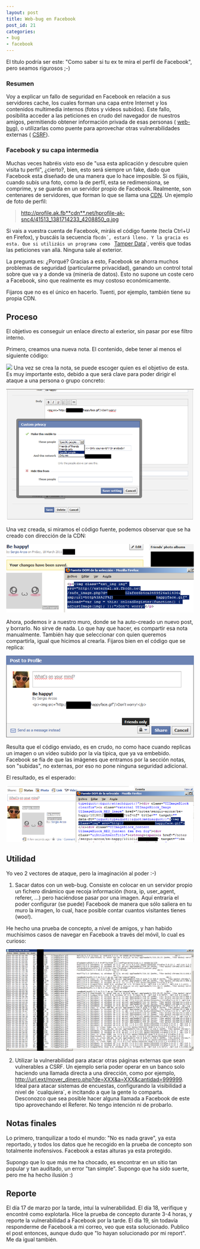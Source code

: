 ```yaml
---
layout: post
title: Web-bug en Facebook
post_id: 21
categories: 
- bug
- facebook
---
```


El título podría ser este: "Como saber si tu ex te mira el perfil de Facebook", pero seamos rigurosos ;-)

### Resumen

Voy a explicar un fallo de seguridad en Facebook en relación a sus servidores cache, los cuales forman una capa entre Internet y los contenidos multimedia internos (fotos y videos subidos). Este fallo, posibilita acceder a las peticiones en crudo del navegador de nuestros amigos, permitiendo obtener información privada de esas personas (
[web-bug](http://es.wikipedia.org/wiki/Web_bug)), o utilizarlas como puente para aprovechar otras vulnerabilidades externas (
[CSRF](http://es.wikipedia.org/wiki/Cross_Site_Request_Forgery)).

### Facebook y su capa intermedia

Muchas veces habréis visto eso de "usa esta aplicación y descubre quien visita tu perfil", ¿cierto?, bien, esto será siempre un 
fake, dado que Facebook esta diseñado de una manera que lo hace imposible. Si os fijáis, cuando subís una foto, como la de perfil, esta se redimensiona, se comprime, y se guarda en un servidor propio de Facebook. Realmente, son centenares de servidores, que forman lo que se llama una 
[CDN](http://es.wikipedia.org/wiki/Red_de_entrega_de_contenidos). Un ejemplo de foto de perfil:

>http://profile.ak.fb**cdn**.net/hprofile-ak-snc4/41513_1381714233_4208850_q.jpg

Si vais a vuestra cuenta de Facebook, miráis el código fuente (tecla Ctrl+U en Firefox), y buscáis la secuencia `fbcdn´, estará lleno. Y la gracia es esta. Que si utilizáis un programa como `
[Tamper Data](https://addons.mozilla.org/en-us/firefox/addon/tamper-data/)´, veréis que todas las peticiones van allá. Ninguna sale al exterior.

La pregunta es: ¿Porqué? Gracias a esto, Facebook se ahorra muchos problemas de seguridad (particularme privacidad), ganando un control total sobre que va y a donde va (minería de datos). Esto no supone un coste cero a Facebook, sino que realmente es muy costoso económicamente.

Fijaros que no es el único en hacerlo. Tuenti, por ejemplo, también tiene su propia CDN.

## Proceso

El objetivo es conseguir un enlace directo al exterior, sin pasar por ese filtro interno.

Primero, creamos una nueva nota. El contenido, debe tener al menos el siguiente código:

<img src="http://[dirección]" />
Una vez se crea la nota, se puede escoger quien es el objetivo de esta. Es muy importante esto, debido a que será clave para poder dirigir el ataque a una persona o grupo concreto:


[![](/images/2011/03/01.png?w=300)](/images/2011/03/01.png)


[](/images/2011/03/01.png)Una vez creada, si miramos el código fuente, podemos observar que se ha creado con dirección de la CDN:


[![](/images/2011/03/02.png?w=300)](/images/2011/03/02.png)


[](/images/2011/03/02.png)Ahora, podemos ir a nuestro muro, donde se ha auto-creado un nuevo post, y borrarlo. No sirve de nada. Lo que hay que hacer, es compartir esa nota manualmente. También hay que seleccionar con quien queremos compartirla, igual que hicimos al crearla. Fijaros bien en el código que se replica:


[![](/images/2011/03/03.png?w=300)](/images/2011/03/03.png)

Resulta que el código enviado, es en crudo, no como hace cuando replicas un imagen o un vídeo subido por la vía típica, que ya va embebido. Facebook se fía de que las imágenes que entramos por la sección notas, son "subidas", no externas, por eso no pone ninguna seguridad adicional.

El resultado, es el esperado:


[![](/images/2011/03/04.png?w=300)](/images/2011/03/04.png)

## Utilidad

Yo veo 2 vectores de ataque, pero la imaginación al poder :-)

1) Sacar datos con un web-bug. Consiste en colocar en un servidor propio un fichero dinámico que recoja información (hora, ip, user_agent, referer, ...) pero haciéndose pasar por una imagen. Aquí entraría el poder configurar (se puede) Facebook de manera que sólo saliera en tu muro la imagen, lo cual, hace posible contar cuantos visitantes tienes (woo!).

He hecho una prueba de concepto, a nivel de amigos, y han habido muchísimos casos de navegar en Facebook a través del móvil, lo cual es curioso:


[![](/images/2011/03/05.png?w=300)](/images/2011/03/05.png)

2) Utilizar la vulnerabilidad para atacar otras páginas externas que sean vulnerables a CSRF. Un ejemplo seria poder operar en un banco solo haciendo una llamada directa a una dirección, como por ejemplo, http://url.ext/mover_dinero.php?de=XXX&a=XXX&cantidad=999999. Ideal para atacar sistemas de encuestas, configurando la visibilidad a nivel de `cualquiera´, e incitando a que la gente lo comparta. Desconozco que sea posible hacer alguna llamada a Facebook de este tipo aprovechando el Referer. No tengo intención ni de probarlo.

## Notas finales

Lo primero, tranquilizar a todo el mundo: "No es nada grave", ya esta reportado, y todos los datos que he recogido en la prueba de concepto son totalmente inofensivos. Facebook a estas alturas ya esta protegido.


Supongo que lo que más me ha chocado, es encontrar en un sitio tan popular y tan auditado, un error "tan simple". Supongo que ha sido suerte, pero me ha hecho ilusión :)

## Reporte

El día 17 de marzo por la tarde, intuí la vulnerabilidad. El día 18, verifique y encontré como explotarla. Hice la prueba de concepto durante 3-4 horas, y reporte la vulnerabilidad a Facebook por la tarde. El dia 19, sin todavía responderme de Facebook a mi correo, veo que esta solucionado. Publico el post entonces, aunque dudo que "lo hayan solucionado por mi report". Me da igual también.